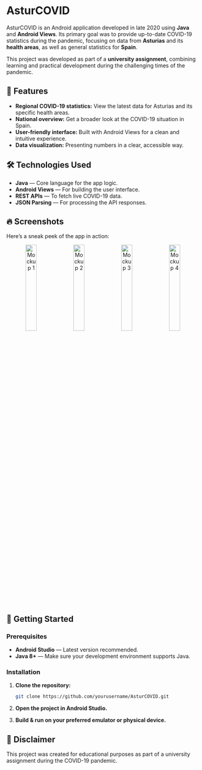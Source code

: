 # AsturCOVID 

AsturCOVID is an Android application developed in late 2020 using **Java** and **Android Views**. Its primary goal was to provide up-to-date COVID-19 statistics during the pandemic, focusing on data from **Asturias** and its **health areas**, as well as general statistics for **Spain**.

This project was developed as part of a **university assignment**, combining learning and practical development during the challenging times of the pandemic.

## 📲 Features

- **Regional COVID-19 statistics:** View the latest data for Asturias and its specific health areas.
- **National overview:** Get a broader look at the COVID-19 situation in Spain.
- **User-friendly interface:** Built with Android Views for a clean and intuitive experience.
- **Data visualization:** Presenting numbers in a clear, accessible way.

## 🛠️ Technologies Used

- **Java** — Core language for the app logic.
- **Android Views** — For building the user interface.
- **REST APIs** — To fetch live COVID-19 data.
- **JSON Parsing** — For processing the API responses.

## 🔥 Screenshots

Here’s a sneak peek of the app in action:

<p align="center">
  <img src="https://imgur.com/HChYg9S.png" alt="Mockup 1" width="24%" />
  <img src="https://imgur.com/1OhMI2w.png" alt="Mockup 2" width="24%" />
  <img src="https://imgur.com/zmjzFPi.png" alt="Mockup 3" width="24%" />
  <img src="https://imgur.com/4sG8xlx.png" alt="Mockup 4" width="24%" />
</p>

## 🚀 Getting Started

### Prerequisites

- **Android Studio** — Latest version recommended.
- **Java 8+** — Make sure your development environment supports Java.

### Installation

1. **Clone the repository:**
   ```bash
   git clone https://github.com/yourusername/AsturCOVID.git
   ```
2. **Open the project in Android Studio.**

3. **Build & run on your preferred emulator or physical device.**

## 📄 Disclaimer
This project was created for educational purposes as part of a university assignment during the COVID-19 pandemic.
